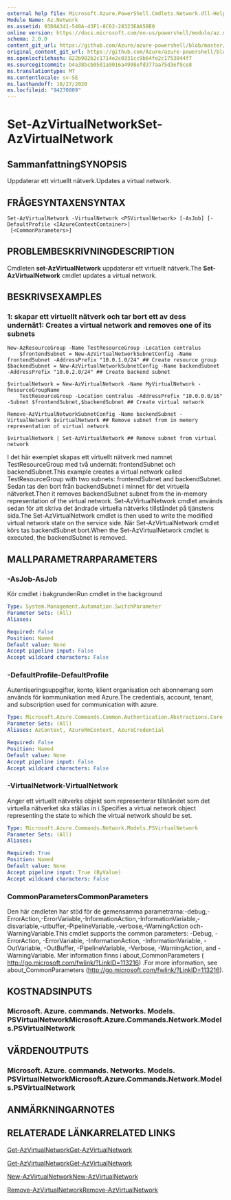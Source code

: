```yaml
---
external help file: Microsoft.Azure.PowerShell.Cmdlets.Network.dll-Help.xml
Module Name: Az.Network
ms.assetid: 93D8A341-540A-43F1-8C62-28323EAA58E0
online version: https://docs.microsoft.com/en-us/powershell/module/az.network/set-azvirtualnetwork
schema: 2.0.0
content_git_url: https://github.com/Azure/azure-powershell/blob/master/src/Network/Network/help/Set-AzVirtualNetwork.md
original_content_git_url: https://github.com/Azure/azure-powershell/blob/master/src/Network/Network/help/Set-AzVirtualNetwork.md
ms.openlocfilehash: 822b982b2c1714e2c0331cc9b64fe2c1753044f7
ms.sourcegitcommit: b4a38bcb0501a9016a4998efd377aa75d3ef9ce8
ms.translationtype: MT
ms.contentlocale: sv-SE
ms.lasthandoff: 10/27/2020
ms.locfileid: "94270809"
---
```

# <span data-ttu-id="330fa-101">Set-AzVirtualNetwork</span><span class="sxs-lookup"><span data-stu-id="330fa-101">Set-AzVirtualNetwork</span></span>

## <span data-ttu-id="330fa-102">Sammanfattning</span><span class="sxs-lookup"><span data-stu-id="330fa-102">SYNOPSIS</span></span>
<span data-ttu-id="330fa-103">Uppdaterar ett virtuellt nätverk.</span><span class="sxs-lookup"><span data-stu-id="330fa-103">Updates a virtual network.</span></span>

## <span data-ttu-id="330fa-104">FRÅGESYNTAXEN</span><span class="sxs-lookup"><span data-stu-id="330fa-104">SYNTAX</span></span>

```
Set-AzVirtualNetwork -VirtualNetwork <PSVirtualNetwork> [-AsJob] [-DefaultProfile <IAzureContextContainer>]
 [<CommonParameters>]
```

## <span data-ttu-id="330fa-105">PROBLEMBESKRIVNING</span><span class="sxs-lookup"><span data-stu-id="330fa-105">DESCRIPTION</span></span>
<span data-ttu-id="330fa-106">Cmdleten **set-AzVirtualNetwork** uppdaterar ett virtuellt nätverk.</span><span class="sxs-lookup"><span data-stu-id="330fa-106">The **Set-AzVirtualNetwork** cmdlet updates a virtual network.</span></span>

## <span data-ttu-id="330fa-107">BESKRIVS</span><span class="sxs-lookup"><span data-stu-id="330fa-107">EXAMPLES</span></span>

### <span data-ttu-id="330fa-108">1: skapar ett virtuellt nätverk och tar bort ett av dess undernät</span><span class="sxs-lookup"><span data-stu-id="330fa-108">1: Creates a virtual network and removes one of its subnets</span></span>
```
New-AzResourceGroup -Name TestResourceGroup -Location centralus
    $frontendSubnet = New-AzVirtualNetworkSubnetConfig -Name frontendSubnet -AddressPrefix "10.0.1.0/24" ## Create resource group
$backendSubnet = New-AzVirtualNetworkSubnetConfig -Name backendSubnet -AddressPrefix "10.0.2.0/24" ## Create backend subnet

$virtualNetwork = New-AzVirtualNetwork -Name MyVirtualNetwork -ResourceGroupName 
    TestResourceGroup -Location centralus -AddressPrefix "10.0.0.0/16" -Subnet $frontendSubnet,$backendSubnet ## Create virtual network

Remove-AzVirtualNetworkSubnetConfig -Name backendSubnet -VirtualNetwork $virtualNetwork ## Remove subnet from in memory representation of virtual network

$virtualNetwork | Set-AzVirtualNetwork ## Remove subnet from virtual network
```

<span data-ttu-id="330fa-109">I det här exemplet skapas ett virtuellt nätverk med namnet TestResourceGroup med två undernät: frontendSubnet och backendSubnet.</span><span class="sxs-lookup"><span data-stu-id="330fa-109">This example creates a virtual network called TestResourceGroup with two subnets: frontendSubnet and backendSubnet.</span></span> <span data-ttu-id="330fa-110">Sedan tas den bort från backendSubnet i minnet för det virtuella nätverket.</span><span class="sxs-lookup"><span data-stu-id="330fa-110">Then it removes backendSubnet subnet from the in-memory representation of the virtual network.</span></span> <span data-ttu-id="330fa-111">Set-AzVirtualNetwork cmdlet används sedan för att skriva det ändrade virtuella nätverks tillståndet på tjänstens sida.</span><span class="sxs-lookup"><span data-stu-id="330fa-111">The Set-AzVirtualNetwork cmdlet is then used to write the modified virtual network state on the service side.</span></span> <span data-ttu-id="330fa-112">När Set-AzVirtualNetwork cmdlet körs tas backendSubnet bort.</span><span class="sxs-lookup"><span data-stu-id="330fa-112">When the Set-AzVirtualNetwork cmdlet is executed, the backendSubnet is removed.</span></span>

## <span data-ttu-id="330fa-113">MALLPARAMETRAR</span><span class="sxs-lookup"><span data-stu-id="330fa-113">PARAMETERS</span></span>

### <span data-ttu-id="330fa-114">-AsJob</span><span class="sxs-lookup"><span data-stu-id="330fa-114">-AsJob</span></span>
<span data-ttu-id="330fa-115">Kör cmdlet i bakgrunden</span><span class="sxs-lookup"><span data-stu-id="330fa-115">Run cmdlet in the background</span></span>

```yaml
Type: System.Management.Automation.SwitchParameter
Parameter Sets: (All)
Aliases:

Required: False
Position: Named
Default value: None
Accept pipeline input: False
Accept wildcard characters: False
```

### <span data-ttu-id="330fa-116">-DefaultProfile</span><span class="sxs-lookup"><span data-stu-id="330fa-116">-DefaultProfile</span></span>
<span data-ttu-id="330fa-117">Autentiseringsuppgifter, konto, klient organisation och abonnemang som används för kommunikation med Azure.</span><span class="sxs-lookup"><span data-stu-id="330fa-117">The credentials, account, tenant, and subscription used for communication with azure.</span></span>

```yaml
Type: Microsoft.Azure.Commands.Common.Authentication.Abstractions.Core.IAzureContextContainer
Parameter Sets: (All)
Aliases: AzContext, AzureRmContext, AzureCredential

Required: False
Position: Named
Default value: None
Accept pipeline input: False
Accept wildcard characters: False
```

### <span data-ttu-id="330fa-118">-VirtualNetwork</span><span class="sxs-lookup"><span data-stu-id="330fa-118">-VirtualNetwork</span></span>
<span data-ttu-id="330fa-119">Anger ett virtuellt nätverks objekt som representerar tillståndet som det virtuella nätverket ska ställas in i.</span><span class="sxs-lookup"><span data-stu-id="330fa-119">Specifies a virtual network object representing the state to which the virtual network should be set.</span></span>

```yaml
Type: Microsoft.Azure.Commands.Network.Models.PSVirtualNetwork
Parameter Sets: (All)
Aliases:

Required: True
Position: Named
Default value: None
Accept pipeline input: True (ByValue)
Accept wildcard characters: False
```

### <span data-ttu-id="330fa-120">CommonParameters</span><span class="sxs-lookup"><span data-stu-id="330fa-120">CommonParameters</span></span>
<span data-ttu-id="330fa-121">Den här cmdleten har stöd för de gemensamma parametrarna:-debug,-ErrorAction,-ErrorVariable,-InformationAction,-InformationVariable,-disvariable,-utbuffer,-PipelineVariable,-verbose,-WarningAction och-WarningVariable.</span><span class="sxs-lookup"><span data-stu-id="330fa-121">This cmdlet supports the common parameters: -Debug, -ErrorAction, -ErrorVariable, -InformationAction, -InformationVariable, -OutVariable, -OutBuffer, -PipelineVariable, -Verbose, -WarningAction, and -WarningVariable.</span></span> <span data-ttu-id="330fa-122">Mer information finns i about_CommonParameters ( http://go.microsoft.com/fwlink/?LinkID=113216) .</span><span class="sxs-lookup"><span data-stu-id="330fa-122">For more information, see about_CommonParameters (http://go.microsoft.com/fwlink/?LinkID=113216).</span></span>

## <span data-ttu-id="330fa-123">KOSTNADS</span><span class="sxs-lookup"><span data-stu-id="330fa-123">INPUTS</span></span>

### <span data-ttu-id="330fa-124">Microsoft. Azure. commands. Networks. Models. PSVirtualNetwork</span><span class="sxs-lookup"><span data-stu-id="330fa-124">Microsoft.Azure.Commands.Network.Models.PSVirtualNetwork</span></span>

## <span data-ttu-id="330fa-125">VÄRDEN</span><span class="sxs-lookup"><span data-stu-id="330fa-125">OUTPUTS</span></span>

### <span data-ttu-id="330fa-126">Microsoft. Azure. commands. Networks. Models. PSVirtualNetwork</span><span class="sxs-lookup"><span data-stu-id="330fa-126">Microsoft.Azure.Commands.Network.Models.PSVirtualNetwork</span></span>

## <span data-ttu-id="330fa-127">ANMÄRKNINGAR</span><span class="sxs-lookup"><span data-stu-id="330fa-127">NOTES</span></span>

## <span data-ttu-id="330fa-128">RELATERADE LÄNKAR</span><span class="sxs-lookup"><span data-stu-id="330fa-128">RELATED LINKS</span></span>

[<span data-ttu-id="330fa-129">Get-AzVirtualNetwork</span><span class="sxs-lookup"><span data-stu-id="330fa-129">Get-AzVirtualNetwork</span></span>](./Get-AzVirtualNetwork.md)

[<span data-ttu-id="330fa-130">Get-AzVirtualNetwork</span><span class="sxs-lookup"><span data-stu-id="330fa-130">Get-AzVirtualNetwork</span></span>](./Get-AzVirtualNetwork.md)

[<span data-ttu-id="330fa-131">New-AzVirtualNetwork</span><span class="sxs-lookup"><span data-stu-id="330fa-131">New-AzVirtualNetwork</span></span>](./New-AzVirtualNetwork.md)

[<span data-ttu-id="330fa-132">Remove-AzVirtualNetwork</span><span class="sxs-lookup"><span data-stu-id="330fa-132">Remove-AzVirtualNetwork</span></span>](./Remove-AzVirtualNetwork.md)


